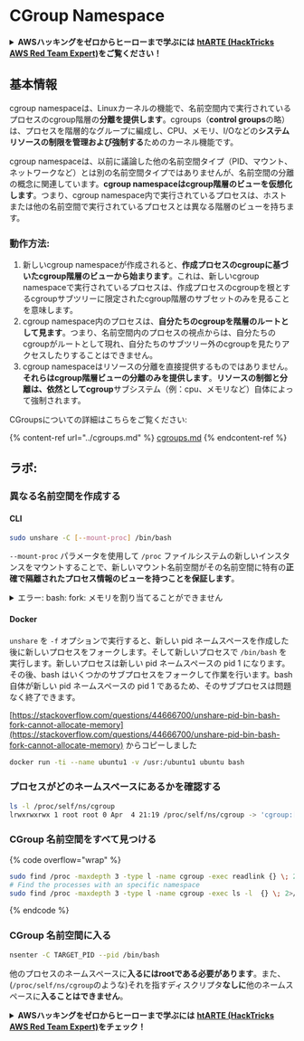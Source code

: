 # CGroup Namespace

<details>

<summary><strong>AWSハッキングをゼロからヒーローまで学ぶには</strong> <a href="https://training.hacktricks.xyz/courses/arte"><strong>htARTE (HackTricks AWS Red Team Expert)</strong></a><strong>をご覧ください！</strong></summary>

HackTricksをサポートする他の方法:

* **HackTricksにあなたの会社を広告したい**、または**HackTricksをPDFでダウンロードしたい**場合は、[**サブスクリプションプラン**](https://github.com/sponsors/carlospolop)をチェックしてください！
* [**公式PEASS & HackTricksグッズ**](https://peass.creator-spring.com)を入手する
* [**The PEASS Family**](https://opensea.io/collection/the-peass-family)を発見する、私たちの独占的な[**NFTs**](https://opensea.io/collection/the-peass-family)のコレクション
* 💬 [**Discordグループ**](https://discord.gg/hRep4RUj7f)や[**telegramグループ**](https://t.me/peass)に**参加する**か、**Twitter** 🐦 [**@carlospolopm**](https://twitter.com/carlospolopm)を**フォローする**。
* **HackTricks**と[**HackTricks Cloud**](https://github.com/carlospolop/hacktricks-cloud)のgithubリポジトリにPRを提出して、あなたのハッキングのコツを**共有する**。

</details>

## 基本情報

cgroup namespaceは、Linuxカーネルの機能で、名前空間内で実行されているプロセスのcgroup階層の**分離を提供します**。cgroups（**control groups**の略）は、プロセスを階層的なグループに編成し、CPU、メモリ、I/Oなどの**システムリソースの制限を管理および強制する**ためのカーネル機能です。

cgroup namespaceは、以前に議論した他の名前空間タイプ（PID、マウント、ネットワークなど）とは別の名前空間タイプではありませんが、名前空間の分離の概念に関連しています。**cgroup namespaceはcgroup階層のビューを仮想化します**。つまり、cgroup namespace内で実行されているプロセスは、ホストまたは他の名前空間で実行されているプロセスとは異なる階層のビューを持ちます。

### 動作方法:

1. 新しいcgroup namespaceが作成されると、**作成プロセスのcgroupに基づいたcgroup階層のビューから始まります**。これは、新しいcgroup namespaceで実行されているプロセスは、作成プロセスのcgroupを根とするcgroupサブツリーに限定されたcgroup階層のサブセットのみを見ることを意味します。
2. cgroup namespace内のプロセスは、**自分たちのcgroupを階層のルートとして見ます**。つまり、名前空間内のプロセスの視点からは、自分たちのcgroupがルートとして現れ、自分たちのサブツリー外のcgroupを見たりアクセスしたりすることはできません。
3. cgroup namespaceはリソースの分離を直接提供するものではありません。**それらはcgroup階層ビューの分離のみを提供します**。**リソースの制御と分離は、依然としてcgroup**サブシステム（例：cpu、メモリなど）自体によって強制されます。

CGroupsについての詳細はこちらをご覧ください:

{% content-ref url="../cgroups.md" %}
[cgroups.md](../cgroups.md)
{% endcontent-ref %}

## ラボ:

### 異なる名前空間を作成する

#### CLI
```bash
sudo unshare -C [--mount-proc] /bin/bash
```
`--mount-proc` パラメータを使用して `/proc` ファイルシステムの新しいインスタンスをマウントすることで、新しいマウント名前空間がその名前空間に特有の**正確で隔離されたプロセス情報のビューを持つことを保証します**。

<details>

<summary>エラー: bash: fork: メモリを割り当てることができません</summary>

上記の行を `-f` なしで実行すると、そのエラーが発生します。\
エラーは新しい名前空間で PID 1 のプロセスが終了することによって引き起こされます。

bashが実行を開始した後、bashはいくつかの新しいサブプロセスをフォークして何かを行います。`unshare` を `-f` なしで実行すると、bashは現在の "unshare" プロセスと同じ pid を持つことになります。現在の "unshare" プロセスは unshare システムコールを呼び出し、新しい pid 名前空間を作成しますが、現在の "unshare" プロセスは新しい pid 名前空間には含まれません。これは Linux カーネルの望ましい動作です：プロセス A が新しい名前空間を作成すると、プロセス A 自体は新しい名前空間には入れられず、プロセス A のサブプロセスのみが新しい名前空間に入れられます。したがって、次のように実行すると：
```
unshare -p /bin/bash
```
unshareプロセスは`/bin/bash`を実行し、`/bin/bash`はいくつかのサブプロセスをフォークします。bashの最初のサブプロセスは新しいネームスペースのPID 1になり、サブプロセスはその仕事を完了した後に終了します。そのため、新しいネームスペースのPID 1が終了します。

PID 1プロセスには特別な機能があります：それはすべての孤児プロセスの親プロセスになるべきです。ルートネームスペースのPID 1プロセスが終了すると、カーネルはパニックになります。サブネームスペースのPID 1プロセスが終了すると、Linuxカーネルは`disable_pid_allocation`関数を呼び出し、そのネームスペースで`PIDNS_HASH_ADDING`フラグをクリーンします。Linuxカーネルが新しいプロセスを作成するとき、カーネルは`alloc_pid`関数を呼び出してネームスペース内でPIDを割り当てますが、`PIDNS_HASH_ADDING`フラグが設定されていない場合、`alloc_pid`関数は-ENOMEMエラーを返します。そのため、「Cannot allocate memory」というエラーが発生します。

この問題は`-f`オプションを使用して解決できます：
```
unshare -fp /bin/bash
```
</details>

#### Docker

`unshare` を `-f` オプションで実行すると、新しい pid ネームスペースを作成した後に新しいプロセスをフォークします。そして新しいプロセスで `/bin/bash` を実行します。新しいプロセスは新しい pid ネームスペースの pid 1 になります。その後、bash はいくつかのサブプロセスをフォークして作業を行います。bash 自体が新しい pid ネームスペースの pid 1 であるため、そのサブプロセスは問題なく終了できます。

[https://stackoverflow.com/questions/44666700/unshare-pid-bin-bash-fork-cannot-allocate-memory](https://stackoverflow.com/questions/44666700/unshare-pid-bin-bash-fork-cannot-allocate-memory) からコピーしました
```bash
docker run -ti --name ubuntu1 -v /usr:/ubuntu1 ubuntu bash
```
### プロセスがどのネームスペースにあるかを確認する
```bash
ls -l /proc/self/ns/cgroup
lrwxrwxrwx 1 root root 0 Apr  4 21:19 /proc/self/ns/cgroup -> 'cgroup:[4026531835]'
```
### CGroup 名前空間をすべて見つける

{% code overflow="wrap" %}
```bash
sudo find /proc -maxdepth 3 -type l -name cgroup -exec readlink {} \; 2>/dev/null | sort -u
# Find the processes with an specific namespace
sudo find /proc -maxdepth 3 -type l -name cgroup -exec ls -l  {} \; 2>/dev/null | grep <ns-number>
```
{% endcode %}

### CGroup 名前空間に入る
```bash
nsenter -C TARGET_PID --pid /bin/bash
```
他のプロセスのネームスペースに**入るにはrootである必要があります**。また、(`/proc/self/ns/cgroup`のような)それを指すディスクリプタ**なしに**他のネームスペースに**入ることはできません**。

<details>

<summary><strong>AWSハッキングをゼロからヒーローまで学ぶには</strong> <a href="https://training.hacktricks.xyz/courses/arte"><strong>htARTE (HackTricks AWS Red Team Expert)</strong></a><strong>をチェック！</strong></summary>

HackTricksをサポートする他の方法:

* **HackTricksにあなたの会社を広告したい**、または**HackTricksをPDFでダウンロードしたい**場合は、[**サブスクリプションプラン**](https://github.com/sponsors/carlospolop)をチェックしてください！
* [**公式PEASS & HackTricksグッズ**](https://peass.creator-spring.com)を入手する
* [**The PEASS Family**](https://opensea.io/collection/the-peass-family)を発見し、独占的な[**NFTs**](https://opensea.io/collection/the-peass-family)のコレクションをチェックする
* 💬 [**Discordグループ**](https://discord.gg/hRep4RUj7f)に**参加する**か、[**テレグラムグループ**](https://t.me/peass)に参加する、または**Twitter** 🐦 [**@carlospolopm**](https://twitter.com/carlospolopm)を**フォローする**。
* [**HackTricks**](https://github.com/carlospolop/hacktricks)と[**HackTricks Cloud**](https://github.com/carlospolop/hacktricks-cloud)のgithubリポジトリにPRを提出して、あなたのハッキングのコツを**共有する**。

</details>
